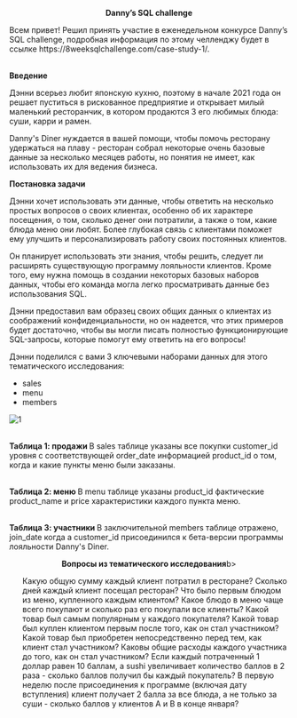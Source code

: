 <p align="center"><b>Danny’s SQL challenge</b></p>
Всем привет! Решил принять участие в еженедельном конкурсе Danny’s SQL challenge, подробная информация по этому челленджу будет в ссылке https://8weeksqlchallenge.com/case-study-1/.

<br><b> Введение </b> 

Дэнни всерьез любит японскую кухню, поэтому в начале 2021 года он решает пуститься в рискованное предприятие и открывает милый маленький ресторанчик, в котором продаются 3 его любимых блюда: суши, карри и рамен.

Danny's Diner нуждается в вашей помощи, чтобы помочь ресторану удержаться на плаву - ресторан собрал некоторые очень базовые данные за несколько месяцев работы, но понятия не имеет, как использовать их для ведения бизнеса.

<b>Постановка задачи</b> 

Дэнни хочет использовать эти данные, чтобы ответить на несколько простых вопросов о своих клиентах, особенно об их характере посещения, о том, сколько денег они потратили, а также о том, какие блюда меню они любят. Более глубокая связь с клиентами поможет ему улучшить и персонализировать работу своих постоянных клиентов.

Он планирует использовать эти знания, чтобы решить, следует ли расширять существующую программу лояльности клиентов. Кроме того, ему нужна помощь в создании некоторых базовых наборов данных, чтобы его команда могла легко просматривать данные без использования SQL.

Дэнни предоставил вам образец своих общих данных о клиентах из соображений конфиденциальности, но он надеется, что этих примеров будет достаточно, чтобы вы могли писать полностью функционирующие SQL-запросы, которые помогут ему ответить на его вопросы!

Дэнни поделился с вами 3 ключевыми наборами данных для этого тематического исследования:

<ul>
  <li>sales
  <li>menu
  <li>members
</ul>

![1](https://github.com/Romancho4444/Romancho4444/assets/147538187/0bd26a99-b1b1-4f71-9424-71191d4b2f52)

<br> <b>Таблица 1: продажи </b>
В sales таблице указаны все покупки customer_id уровня с соответствующей order_date информацией product_id о том, когда и какие пункты меню были заказаны.

<br> <b> Таблица 2: меню </b>
В menu таблице указаны product_id фактические product_name и price характеристики каждого пункта меню.

<br> <b>Таблица 3: участники </b>
В заключительной members таблице отражено, join_date когда a customer_id присоединился к бета-версии программы лояльности Danny's Diner.

<p align="center"><b>Вопросы из тематического исследования</b>b>

<ol>Какую общую сумму каждый клиент потратил в ресторане?
Сколько дней каждый клиент посещал ресторан?
Что было первым блюдом из меню, купленного каждым клиентом?
Какое блюдо в меню чаще всего покупают и сколько раз его покупали все клиенты?
Какой товар был самым популярным у каждого покупателя?
Какой товар был куплен клиентом первым после того, как он стал участником?
Какой товар был приобретен непосредственно перед тем, как клиент стал участником?
Каковы общие расходы каждого участника до того, как он стал участником?
Если каждый потраченный 1 доллар равен 10 баллам, а sushi увеличивает количество баллов в 2 раза - сколько баллов получил бы каждый покупатель?
В первую неделю после присоединения к программе (включая дату вступления) клиент получает 2 балла за все блюда, а не только за суши - сколько баллов у клиентов A и B в конце января? </ol>
